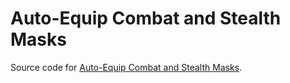 # Auto-Equip Combat and Stealth Masks

Source code for [Auto-Equip Combat and Stealth Masks](https://www.nexusmods.com/cyberpunk2077/mods/11002).
